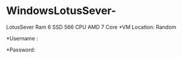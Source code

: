# WindowsLotusSever-
LotusSever Ram 6 SSD 566 CPU AMD 7 Core 
*VM Location: Random

*Username : 

*Password:
